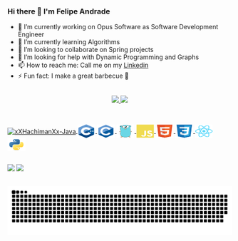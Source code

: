 ### Hi there 👋 I'm Felipe Andrade

- 🔭 I’m currently working on Opus Software as Software Development Engineer
- 🌱 I’m currently learning Algorithms
- 👯 I’m looking to collaborate on Spring projects
- 🤔 I’m looking for help with Dynamic Programming and Graphs
- 📫 How to reach me: Call me on my [Linkedin](https://www.linkedin.com/in/felipe-andrade-a34092195/)
- ⚡ Fun fact: I make a great barbecue 🍖

##
 
<div align="center">
  <a href="https://github.com/xXHachimanXx">
  <img height="180em" src="https://github-readme-stats.vercel.app/api?username=xXHachimanXx&show_icons=true&theme=dark&include_all_commits=true&count_private=true"/>
  <img height="180em" src="https://github-readme-stats.vercel.app/api/top-langs/?username=xXHachimanXx&layout=compact&langs_count=7&theme=dark"/>
</div>
  
##
  
<div style="display: inline_block"><br>
  <img align="center" alt="xXHachimanXx-Java" height="30" width="40" src="https://cdn.jsdelivr.net/gh/devicons/devicon/icons/java/java-original-wordmark.svg" />
  <img align="center" alt="xXHachimanXx-Cplusplus" height="30" width="40" src="https://raw.githubusercontent.com/devicons/devicon/master/icons/cplusplus/cplusplus-original.svg">
  <img align="center" alt="xXHachimanXx-C" height="30" width="40" src="https://raw.githubusercontent.com/devicons/devicon/master/icons/c/c-original.svg"> 
  <img align="center" alt="xXHachimanXx-go" height="30" width="40" src="https://raw.githubusercontent.com/devicons/devicon/master/icons/go/go-original.svg"> 
  <img align="center" alt="xXHachimanXx-Js" height="30" width="40" src="https://raw.githubusercontent.com/devicons/devicon/master/icons/javascript/javascript-plain.svg">
  <img align="center" alt="xXHachimanXx-HTML" height="30" width="40" src="https://raw.githubusercontent.com/devicons/devicon/master/icons/html5/html5-original.svg">
  <img align="center" alt="xXHachimanXx-CSS" height="30" width="40" src="https://raw.githubusercontent.com/devicons/devicon/master/icons/css3/css3-original.svg">
  <img align="center" alt="xXHachimanXx-React" height="30" width="40" src="https://raw.githubusercontent.com/devicons/devicon/master/icons/react/react-original.svg">
  <img align="center" alt="xXHachimanXx-Python" height="30" width="40" src="https://raw.githubusercontent.com/devicons/devicon/master/icons/python/python-original.svg">
  
</div>
  
##
  
<div> 
  <a href = "mailto:felipe.martins7178412@gmail.com"><img src="https://img.shields.io/badge/-Gmail-%23333?style=for-the-badge&logo=gmail&logoColor=white" target="_blank"></a>
  <a href="https://www.linkedin.com/in/felipe-andrade-a34092195/" target="_blank"><img src="https://img.shields.io/badge/-LinkedIn-%230077B5?style=for-the-badge&logo=linkedin&logoColor=white" target="_blank"></a> 
  
##
  
<picture>
  <source media="(prefers-color-scheme: dark)" srcset="https://raw.githubusercontent.com/platane/platane/output/github-contribution-grid-snake-dark.svg">
  <source media="(prefers-color-scheme: light)" srcset="https://raw.githubusercontent.com/platane/platane/output/github-contribution-grid-snake.svg">
  <img alt="github contribution grid snake animation" src="https://raw.githubusercontent.com/platane/platane/output/github-contribution-grid-snake.svg">
</picture>
 
</div>

